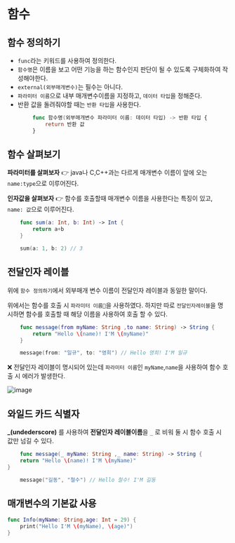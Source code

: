 # **함수**

## **함수 정의하기**

- `func`라는 키워드를 사용하여 정의한다. 
- `함수명`은 이름을 보고 어떤 기능을 하는 함수인지 판단이 될 수 있도록 구체화하여 작성해야한다.
-  `external(외부매개변수)`는 필수는 아니다.
- `파라미터 이름`으로 내부 매개변수이름을 지정하고, `데이터 타입`을 정해준다.
- 반환 값을 돌려줘야할 때는 `반환 타입`을 사용한다.

```swift
        func 함수명(외부매개변수 파라미터 이름: 데이터 타입) -> 반환 타입 {
            return 반환 값
        }
```

## **함수 살펴보기**

**파라미터를 살펴보자** 👉 java나 C,C++과는 다르게 매개변수 이름이 앞에 오는 `name:type`으로 이루어진다.

**인자값을 살펴보자** 👉 함수를 호출할때 매개변수 이름을 사용한다는 특징이 있고, `name: 값`으로 이루어진다.

```swift
    func sum(a: Int, b: Int) -> Int {
        return a+b
    }

    sum(a: 1, b: 2) // 3
```

## **전달인자 레이블**

위에 `함수 정의하기`에서 외부매개 변수 이름이 전달인자 레이블과 동일한 말이다.

위에서는 함수를 호출 시 `파라미터 이름`을 사용하였다. 하지만 따로 `전달인자레이블`을 명시하면 함수를 호출할 때 해당 이름을 사용하여 호출 할 수 있다. 

```swift
    func message(from myName: String ,to name: String) -> String {
        return "Hello \(name)! I'M \(myName)"
    }

    message(from: "일규", to: "영희") // Hello 영희! I'M 일규
```

❌ 전달인자 레이블이 명시되어 있는데 `파라미터 이름`인 `myName`,`name`을 사용하여 함수 호출 시 에러가 발생한다.

![image](https://user-images.githubusercontent.com/69107255/134624381-fad0fb6d-28b2-4441-a9f2-80c3c93dd0f0.png)

## **와일드 카드 식별자**

**_(undederscore)** 를 사용하여 **전달인자 레이블이름**을  `_` 로 비워 둘 시 함수 호출 시 값만 넘길 수 있다.


```swift 
    func message(_ myName: String ,_ name: String) -> String {
    return "Hello \(name)! I'M \(myName)"
}

    message("길동", "철수") // Hello 철수! I'M 길동
```

## **매개변수의 기본값 사용**

```swift
func Info(myName: String,age: Int = 29) {
    print("Hello I'M \(myName), \(age)")
}
```